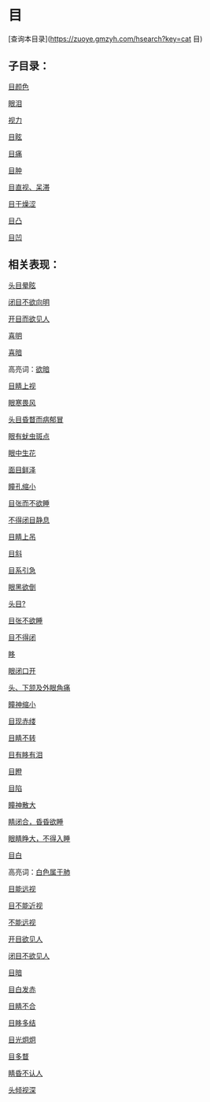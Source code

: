 # 目
[查询本目录](https://zuoye.gmzyh.com/hsearch?key=cat 目)

## 子目录：
[目颜色](https://www.gmzyjc.com/read/biaoxian/cat_目颜色.md)
[眼泪](https://www.gmzyjc.com/read/biaoxian/cat_眼泪.md)
[视力](https://www.gmzyjc.com/read/biaoxian/cat_视力.md)
[目眩](https://www.gmzyjc.com/read/biaoxian/cat_目眩.md)
[目痛](https://www.gmzyjc.com/read/biaoxian/cat_目痛.md)
[目肿](https://www.gmzyjc.com/read/biaoxian/cat_目肿.md)
[目直视、呆滞](https://www.gmzyjc.com/read/biaoxian/cat_目直视、呆滞.md)
[目干燥涩](https://www.gmzyjc.com/read/biaoxian/cat_目干燥涩.md)
[目凸](https://www.gmzyjc.com/read/biaoxian/cat_目凸.md)
[目凹](https://www.gmzyjc.com/read/biaoxian/cat_目凹.md)
## 相关表现：

[头目晕眩](https://zuoye.gmzyh.com/search?key=头目晕眩)
[闭目不欲向明](https://zuoye.gmzyh.com/search?key=闭目不欲向明)
[开目而欲见人](https://zuoye.gmzyh.com/search?key=开目而欲见人)
[喜明](https://zuoye.gmzyh.com/search?key=喜明)
[喜暗](https://zuoye.gmzyh.com/search?key=喜暗)
高亮词：[欲暗](https://zuoye.gmzyh.com/search?key=欲暗)  
[目睛上视](https://zuoye.gmzyh.com/search?key=目睛上视)
[眼寒畏风](https://zuoye.gmzyh.com/search?key=眼寒畏风)
[头目昏瞀而病郁冒](https://zuoye.gmzyh.com/search?key=头目昏瞀而病郁冒)
[眼有蚘虫斑点](https://zuoye.gmzyh.com/search?key=眼有蚘虫斑点)
[眼中生花](https://zuoye.gmzyh.com/search?key=眼中生花)
[面目鲜泽](https://zuoye.gmzyh.com/search?key=面目鲜泽)
[瞳孔缩小](https://zuoye.gmzyh.com/search?key=瞳孔缩小)
[目张而不欲睡](https://zuoye.gmzyh.com/search?key=目张而不欲睡)
[不得闭目静息](https://zuoye.gmzyh.com/search?key=不得闭目静息)
[目睛上吊](https://zuoye.gmzyh.com/search?key=目睛上吊)
[目斜](https://zuoye.gmzyh.com/search?key=目斜)
[目系引急](https://zuoye.gmzyh.com/search?key=目系引急)
[眼黑欲倒](https://zuoye.gmzyh.com/search?key=眼黑欲倒)
[头目?](https://zuoye.gmzyh.com/search?key=头目?)
[目张不欲睡](https://zuoye.gmzyh.com/search?key=目张不欲睡)
[目不得闭](https://zuoye.gmzyh.com/search?key=目不得闭)
[眵](https://zuoye.gmzyh.com/search?key=眵)
[眼闭口开](https://zuoye.gmzyh.com/search?key=眼闭口开)
[头、下颔及外眼角痛](https://zuoye.gmzyh.com/search?key=头、下颔及外眼角痛)
[瞳神缩小](https://zuoye.gmzyh.com/search?key=瞳神缩小)
[目现赤缕](https://zuoye.gmzyh.com/search?key=目现赤缕)
[目睛不转](https://zuoye.gmzyh.com/search?key=目睛不转)
[目有眵有泪](https://zuoye.gmzyh.com/search?key=目有眵有泪)
[目瞪](https://zuoye.gmzyh.com/search?key=目瞪)
[目陷](https://zuoye.gmzyh.com/search?key=目陷)
[瞳神散大](https://zuoye.gmzyh.com/search?key=瞳神散大)
[睛闭合，昏昏欲睡](https://zuoye.gmzyh.com/search?key=睛闭合，昏昏欲睡)
[眼睛睁大，不得入睡](https://zuoye.gmzyh.com/search?key=眼睛睁大，不得入睡)
[目白](https://zuoye.gmzyh.com/search?key=目白)
高亮词：[白色属于肺](https://zuoye.gmzyh.com/search?key=白色属于肺)  
[目能远视](https://zuoye.gmzyh.com/search?key=目能远视)
[目不能近视	](https://zuoye.gmzyh.com/search?key=目不能近视	)
[不能远视](https://zuoye.gmzyh.com/search?key=不能远视)
[开目欲见人](https://zuoye.gmzyh.com/search?key=开目欲见人)
[闭目不欲见人](https://zuoye.gmzyh.com/search?key=闭目不欲见人)
[目暗](https://zuoye.gmzyh.com/search?key=目暗)
[目白发赤](https://zuoye.gmzyh.com/search?key=目白发赤)
[目睛不合](https://zuoye.gmzyh.com/search?key=目睛不合)
[目眵多结](https://zuoye.gmzyh.com/search?key=目眵多结)
[目光炯炯](https://zuoye.gmzyh.com/search?key=目光炯炯)
[目多瞀](https://zuoye.gmzyh.com/search?key=目多瞀)
[睛昏不认人](https://zuoye.gmzyh.com/search?key=睛昏不认人)
[头倾视深](https://zuoye.gmzyh.com/search?key=头倾视深)